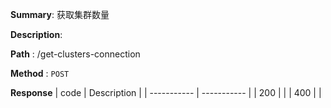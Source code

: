 **Summary**: 获取集群数量

**Description**:

**Path** : /get-clusters-connection

**Method** : `POST`

**Response**
| code      | Description |
| ----------- | ----------- |
|  200   |       |
|  400   |       |

